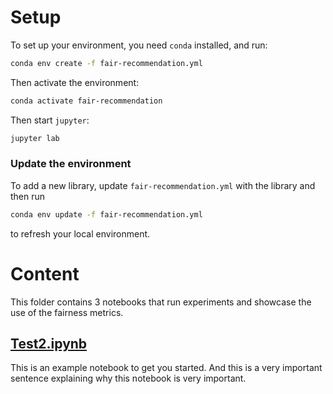 # Setup

To set up your environment, you need `conda` installed, and run:
```sh
conda env create -f fair-recommendation.yml
```

Then activate the environment:
```sh
conda activate fair-recommendation
```

Then start `jupyter`:
```sh
jupyter lab
```

### Update the environment
To add a new library, update `fair-recommendation.yml` with the library and then run
```sh
conda env update -f fair-recommendation.yml
```
to refresh your local environment.

# Content

This folder contains 3 notebooks that run experiments and showcase the use of the fairness metrics.

## [Test2.ipynb](Test2.ipnb)
This is an example notebook to get you started. And this is a very important sentence explaining why this notebook is very important.